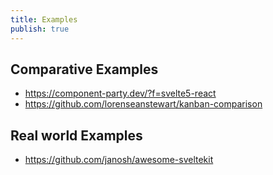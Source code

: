 ```yaml
---
title: Examples
publish: true
---
```


## Comparative Examples

- https://component-party.dev/?f=svelte5-react
- https://github.com/lorenseanstewart/kanban-comparison

## Real world Examples

- https://github.com/janosh/awesome-sveltekit
